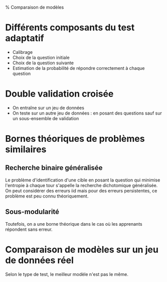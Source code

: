 % Comparaison de modèles

# Différents composants du test adaptatif

- Calibrage
- Choix de la question initiale
- Choix de la question suivante
- Estimation de la probabilité de répondre correctement à chaque question

# Double validation croisée

- On entraîne sur un jeu de données
- On teste sur un autre jeu de données : en posant des questions sauf sur un sous-ensemble de validation

# Bornes théoriques de problèmes similaires

## Recherche binaire généralisée

Le problème d'identification d'une cible en posant la question qui minimise l'entropie à chaque tour s'appelle la recherche dichotomique généralisée. On peut considérer des erreurs iid mais pour des erreurs persistentes, ce problème est peu connu théoriquement.

## Sous-modularité

Toutefois, on a une borne théorique dans le cas où les apprenants répondent sans erreur.

# Comparaison de modèles sur un jeu de données réel

Selon le type de test, le meilleur modèle n'est pas le même.